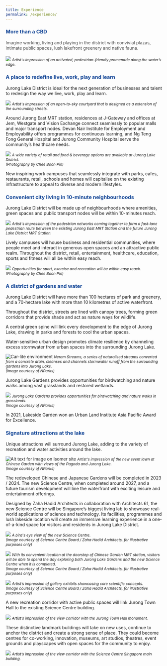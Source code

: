 ```yaml
---
title: Experience
permalink: /experience/
---
```

<h3 style="color:#124596; font-weight:bold;">More than a CBD</h3>

<h4 style="color:#484848; font-weight:normal;margin-top: 0;">Imagine working, living and playing in the district with convivial plazas, intimate public spaces, lush lakefront greenery and native fauna.</h4>

![](/images/202306%20JLD%20Website%20Update/16_lake%20attractions_main%20render.png)
<span style="font-size:12px; font-style:italic;">Artist's impression of an activated, pedestrian-friendly promenade along the water’s edge. </span>

<h3 style="color:#124596; font-weight:bold;">A place to redefine live, work, play and learn</h3>

Jurong Lake District is ideal for the next generation of businesses and talent to redesign the way we live, work, play and learn.

![](/images/202306%20JLD%20Website%20Update/14_courtyard_render_1.jpg)
<span style="font-size:12px; font-style:italic;">Artist's impression of an open-to-sky courtyard that is designed as a extension of the surrounding streets.
</span>

Around Jurong East MRT station, residences at J-Gateway and offices at Jem, Westgate and Vision Exchange connect seamlessly to popular malls and major transport nodes. Devan Nair Institute for Employment and Employability offers programmes for continuous learning, and Ng Teng Fong General Hospital and Jurong Community Hospital serve the community’s healthcare needs.

![](/images/July%202022%20Update/Yi%20Lin.jpg)
<span style="font-size:12px; font-style:italic;">A wide variety of retail and food &amp; beverage options are available at Jurong Lake District.<br>(Photography by Chee Boon Pin)
</span>

New inspiring work campuses that seamlessly integrate with parks, cafes, restaurants, retail, schools and homes will capitalise on the existing infrastructure to appeal to diverse and modern lifestyles.


<h3 style="color:#124596; font-weight:bold;">Convenient city living in 10-minute neighbourhoods</h3>

Jurong Lake District will be made up of neighbourhoods where amenities, green spaces and public transport nodes will be within 10-minutes reach.   

![](/images/202306%20JLD%20Website%20Update/28_overall%20connectivity%20plan_render.jpg)
<span style="font-size:12px; font-style:italic;">Artist's impression of the pedestrian networks coming together to form a fast-lane pedestrian route between the existing Jurong East MRT Station and the future Jurong Lake District MRT Station.
</span>

Lively campuses will house business and residential communities, where people meet and interact in generous open spaces and an attractive public realm. Throughout the district, retail, entertainment, healthcare, education, sports and fitness will all be within easy reach.

![](/images/Picture2.jpg)
<span style="font-size:12px; font-style:italic;">Opportunities for sport, exercise and recreation will be within easy reach.<br>(Photography by Chee Boon Pin)
</span>

<h3 style="color:#124596; font-weight:bold;">A district of gardens and water</h3>

<!--<img style="float: right; width:50%; padding:0px 20px 20px;" src="/images/jld_neramstreamscrop.jpg">-->
Jurong Lake District will have more than 100 hectares of park and greenery, and a 70-hectare lake with more than 10 kilometres of active waterfront.

Throughout the district, streets are lined with canopy trees, forming green corridors that provide shade and act as nature ways for wildlife.

A central green spine will link every development to the edge of Jurong Lake, drawing in parks and forests to cool the urban spaces.

Water-sensitive urban design promotes climate resilience by channeling excess stormwater from urban spaces into the surrounding Jurong Lake.

![Car-lite environment](/images/jld_neramstreams.jpg)
<span style="font-size:12px; font-style:italic;">Neram Streams, a series of naturalised streams converted from a concrete drain, cleanses and channels stormwater runoff from the surrounding gardens into Jurong Lake. <br> (Image courtesy of NParks)
</span>

Jurong Lake Gardens provides opportunities for birdwatching and nature walks among vast grasslands and restored wetlands.

![](/images/Grasslands%204.jpg)
<span style="font-size:12px; font-style:italic;">Jurong Lake Gardens provides opportunities for birdwatching and nature walks in grasslands. <br> (Image courtesy of NParks)
</span>

In 2021, Lakeside Garden won an Urban Land Institute Asia Pacific Award for Excellence.

<h3 style="color:#124596; font-weight:bold;">Signature attractions at the lake</h3>

Unique attractions will surround Jurong Lake, adding to the variety of recreation and water activities around the lake.

![Alt text for image on Isomer site](/images/JLG_Event_Lawn.jpg) 
<span style="font-size:12px; font-style:italic;"> Artist's impression of the new event lawn at Chinese Garden with views of the Pagoda and Jurong Lake. <br> (Image courtesy of NParks)</span>

The redeveloped Chinese and Japanese Gardens will be completed in 2023 / 2024. The new Science Centre, when completed around 2027, and a future tourism development will line the waterfront with exciting leisure and entertainment offerings.

Designed by Zaha Hadid Architects in collaboration with Architects 61, the new Science Centre will be Singapore’s biggest living lab to showcase real-world applications of science and technology. Its facilities, programmes and lush lakeside location will create an immersive learning experience in a one-of-a-kind space for visitors and residents in Jurong Lake District.

![](/images/202306%20JLD%20Website%20Update/17_lake%20attractions_new%20science%20centre_render_1.jpg)
<span style="font-size:12px; font-style:italic;"> A bird's eye view of the new Science Centre. <br> (Image courtesy of Science Centre Board / Zaha Hadid Architects, for illustrative purposes only)</span>

![](/images/New%20Science%20Centre/Image%202%20-%20Accesible%20from%20Chinese%20Garden%20MRT.jpg)
<span style="font-size:12px; font-style:italic;"> With its convenient location at the doorstep of Chinese Garden MRT station, visitors will be able to spend the day exploring both Jurong Lake Gardens and the new Science Centre when it is completed. <br> (Image courtesy of Science Centre Board / Zaha Hadid Architects, for illustrative purposes only)</span>

![](/images/New%20Science%20Centre/NSC%2007.jpg)
<span style="font-size:12px; font-style:italic;"> Artist’s impression of gallery exhibits showcasing core scientific concepts. <br> (Image courtesy of Science Centre Board / Zaha Hadid Architects, for illustrative purposes only)</span>

A new recreation corridor with active public spaces will link Jurong Town Hall to the existing Science Centre building.

![](/images/jth_monument_view.jpg)
<span style="font-size:12px; font-style:italic;"> Artist’s impression of the view corridor with the Jurong Town Hall monument. </span>

These distinctive landmark buildings will take on new uses, continue to anchor the district and create a strong sense of place. They could become centres for co-working, innovation, museums, art studios, theatres, event grounds and playscapes with open spaces for the  community to enjoy.

![](/images/2nd%20storey%20courtyard.jpg)
<span style="font-size:12px; font-style:italic;"> Artist’s impression of the view corridor with the Science Centre Singapore main building. </span>